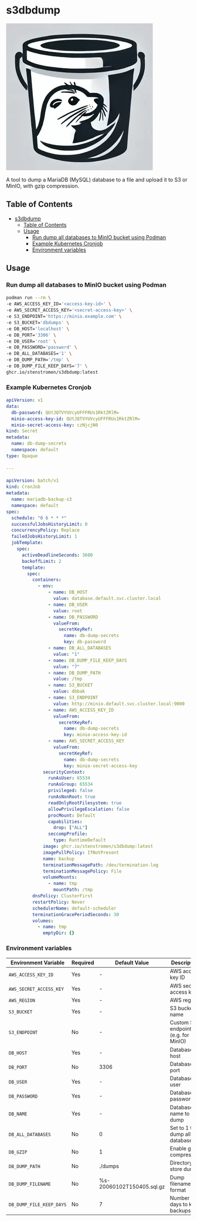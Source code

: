 # s3dbdump

![s3dbdump](s3dbdump.webp)

A tool to dump a MariaDB (MySQL) database to a file and upload it to S3 or MinIO, with gzip compression.

## Table of Contents

- [s3dbdump](#s3dbdump)
  - [Table of Contents](#table-of-contents)
  - [Usage](#usage)
    - [Run dump all databases to MinIO bucket using Podman](#run-dump-all-databases-to-minio-bucket-using-podman)
    - [Example Kubernetes Cronjob](#example-kubernetes-cronjob)
    - [Environment variables](#environment-variables)

## Usage

### Run dump all databases to MinIO bucket using Podman

```bash
podman run --rm \
-e AWS_ACCESS_KEY_ID='<access-key-id>' \
-e AWS_SECRET_ACCESS_KEY='<secret-access-key>' \
-e S3_ENDPOINT='https://minio.example.com' \
-e S3_BUCKET='dbdumps' \
-e DB_HOST='localhost' \
-e DB_PORT='3306' \
-e DB_USER='root' \
-e DB_PASSWORD='password' \
-e DB_ALL_DATABASES='1' \
-e DB_DUMP_PATH='/tmp' \
-e DB_DUMP_FILE_KEEP_DAYS='7' \
ghcr.io/stenstromen/s3dbdump:latest
```

### Example Kubernetes Cronjob

```yaml
apiVersion: v1
data:
  db-password: QUtJQTVYUVcyUFFFRUs1RktZRlM=
  minio-access-key-id: QUtJQTVYUVcyUFFFRUs1RktZRlM=
  minio-secret-access-key: czNjcjN0
kind: Secret
metadata:
  name: db-dump-secrets
  namespace: default
type: Opaque

---

apiVersion: batch/v1
kind: CronJob
metadata:
  name: mariadb-backup-s3
  namespace: default
spec:
  schedule: "0 6 * * *"
  successfulJobsHistoryLimit: 0
  concurrencyPolicy: Replace
  failedJobsHistoryLimit: 1
  jobTemplate:
    spec:
      activeDeadlineSeconds: 3600
      backoffLimit: 2
      template:
        spec:
          containers:
            - env:
                - name: DB_HOST
                  value: database.default.svc.cluster.local
                - name: DB_USER
                  value: root
                - name: DB_PASSWORD
                  valueFrom:
                    secretKeyRef:
                      name: db-dump-secrets
                      key: db-password
                - name: DB_ALL_DATABASES
                  value: "1"
                - name: DB_DUMP_FILE_KEEP_DAYS
                  value: "7"
                - name: DB_DUMP_PATH
                  value: /tmp
                - name: S3_BUCKET
                  value: dbbak
                - name: S3_ENDPOINT
                  value: http://minio.default.svc.cluster.local:9000
                - name: AWS_ACCESS_KEY_ID
                  valueFrom:
                    secretKeyRef:
                      name: db-dump-secrets
                      key: minio-access-key-id
                - name: AWS_SECRET_ACCESS_KEY
                  valueFrom:
                    secretKeyRef:
                      name: db-dump-secrets
                      key: minio-secret-access-key
              securityContext:
                runAsUser: 65534
                runAsGroup: 65534
                privileged: false
                runAsNonRoot: true
                readOnlyRootFilesystem: true
                allowPrivilegeEscalation: false
                procMount: Default
                capabilities:
                  drop: ["ALL"]
                seccompProfile:
                  type: RuntimeDefault
              image: ghcr.io/stenstromen/s3dbdump:latest
              imagePullPolicy: IfNotPresent
              name: backup
              terminationMessagePath: /dev/termination-log
              terminationMessagePolicy: File
              volumeMounts:
                - name: tmp
                  mountPath: /tmp
          dnsPolicy: ClusterFirst
          restartPolicy: Never
          schedulerName: default-scheduler
          terminationGracePeriodSeconds: 30
          volumes:
            - name: tmp
              emptyDir: {}

```

### Environment variables

| Environment Variable     | Required | Default Value             | Description                         |
| ------------------------ | -------- | ------------------------- | ----------------------------------- |
| `AWS_ACCESS_KEY_ID`      | Yes      | -                         | AWS access key ID                   |
| `AWS_SECRET_ACCESS_KEY`  | Yes      | -                         | AWS secret access key               |
| `AWS_REGION`             | Yes      | -                         | AWS region                          |
| `S3_BUCKET`              | Yes      | -                         | S3 bucket name                      |
| `S3_ENDPOINT`            | No       | -                         | Custom S3 endpoint (e.g. for MinIO) |
| `DB_HOST`                | Yes      | -                         | Database host                       |
| `DB_PORT`                | No       | 3306                      | Database port                       |
| `DB_USER`                | Yes      | -                         | Database user                       |
| `DB_PASSWORD`            | Yes      | -                         | Database password                   |
| `DB_NAME`                | Yes      | -                         | Database name to dump               |
| `DB_ALL_DATABASES`       | No       | 0                         | Set to 1 to dump all databases      |
| `DB_GZIP`                | No       | 1                         | Enable gzip compression             |
| `DB_DUMP_PATH`           | No       | ./dumps                   | Directory to store dumps            |
| `DB_DUMP_FILENAME`       | No       | %s-20060102T150405.sql.gz | Dump filename format                |
| `DB_DUMP_FILE_KEEP_DAYS` | No       | 7                         | Number of days to keep backups      |
